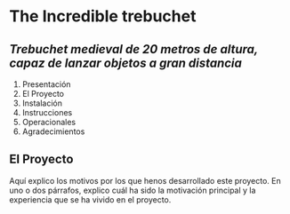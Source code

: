 [img1]: /ruta/a/la/image.jpg "Catapulta"
# The Incredible trebuchet
## _Trebuchet medieval de 20 metros de altura, capaz de lanzar objetos a gran distancia_

1. Presentación
2. El Proyecto
3. Instalación
4. Instrucciones
5. Operacionales
6. Agradecimientos

## El Proyecto

Aquí explico los motivos por los que henos desarrollado este proyecto. En uno o dos párrafos, explico cuál ha sido la motivación principal y la experiencia que se ha vivido en el proyecto.